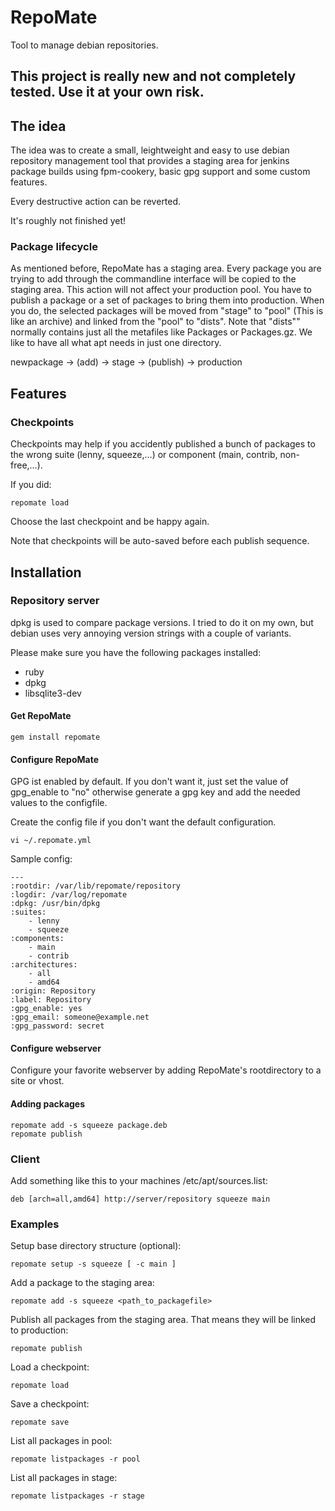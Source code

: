 # RepoMate

Tool to manage debian repositories.

## This project is really new and not completely tested. Use it at your own risk.


## The idea

The idea was to create a small, leightweight and easy to use debian repository management tool that provides a staging area for jenkins package builds using fpm-cookery, basic gpg support and some custom features.

Every destructive action can be reverted.

It's roughly not finished yet!

### Package lifecycle

As mentioned before, RepoMate has a staging area. Every package you are trying to add through the commandline interface will be copied to the staging area. This action will not affect your production pool.
You have to publish a package or a set of packages to bring them into production. When you do, the selected packages will be moved from "stage" to "pool" (This is like an archive) and linked from the "pool" to "dists".
Note that "dists"" normally contains just all the metafiles like Packages or Packages.gz.
We like to have all what apt needs in just one directory.

newpackage -> (add) -> stage -> (publish) -> production


## Features

### Checkpoints

Checkpoints may help if you accidently published a bunch of packages to the wrong suite (lenny, squeeze,…) or component (main, contrib, non-free,…).

If you did:

    repomate load

Choose the last checkpoint and be happy again.

Note that checkpoints will be auto-saved before each publish sequence.

## Installation

### Repository server

dpkg is used to compare package versions. I tried to do it on my own, but debian uses very annoying version strings with a couple of variants.

Please make sure you have the following packages installed:

* ruby
* dpkg
* libsqlite3-dev

#### Get RepoMate
    
    gem install repomate
    
#### Configure RepoMate

GPG ist enabled by default. If you don't want it, just set the value of gpg_enable to "no" otherwise generate a gpg key and add the needed values to the configfile.

Create the config file if you don't want the default configuration.
    
    vi ~/.repomate.yml
    
Sample config:
       
    ---
    :rootdir: /var/lib/repomate/repository
    :logdir: /var/log/repomate
    :dpkg: /usr/bin/dpkg
    :suites:
        - lenny
        - squeeze
    :components:
        - main
        - contrib
    :architectures:
        - all
        - amd64
    :origin: Repository
    :label: Repository
    :gpg_enable: yes
    :gpg_email: someone@example.net
    :gpg_password: secret
 
    
#### Configure webserver

Configure your favorite webserver by adding RepoMate's rootdirectory to a site or vhost.

#### Adding packages

    repomate add -s squeeze package.deb
    repomate publish


### Client

Add something like this to your machines /etc/apt/sources.list:
    
    deb [arch=all,amd64] http://server/repository squeeze main    
    

### Examples

Setup base directory structure (optional):

    repomate setup -s squeeze [ -c main ]

Add a package to the staging area:

    repomate add -s squeeze <path_to_packagefile>

Publish all packages from the staging area. That means they will be linked to production:

    repomate publish

Load a checkpoint:

    repomate load

Save a checkpoint:

    repomate save

List all packages in pool:

    repomate listpackages -r pool

List all packages in stage:

    repomate listpackages -r stage
